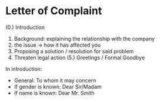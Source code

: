# Letter of Complaint

(0.) Introduction
1. Background: explaining the relationship with the company
2. the issue -> how it has affected you
3. Proposing a solution / resolution for said problem
4. Threaten legal action
(5.) Greetings / Formal Goodbye

In introduction:
* General: To whom it may concern
* If gender is known: Dear Sir/Madam
* If name is known: Dear Mr. Smith